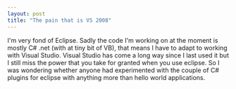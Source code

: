 ```yaml
---
layout: post
title: "The pain that is VS 2008"
---
```


I'm very fond of Eclipse. Sadly the code I'm working on at the moment is mostly C# .net (with at tiny bit of VB), that means I have to adapt to working with Visual Studio. Visual Studio has come a long way since I last used it but I still miss the power that you take for granted when you use eclipse. So I was wondering whether anyone had experimented with the couple of C# plugins for eclipse with anything more than hello world applications.
